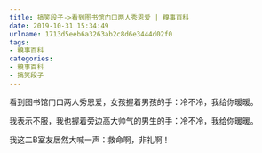 ```yaml
---
title: 搞笑段子->看到图书馆门口两人秀恩爱 | 糗事百科
date: 2019-10-31 15:34:49
urlname: 1713d5eeb6a3263ab2c8d6e3444d02f0
tags: 
- 糗事百科
categories:
- 糗事百科
- 搞笑段子
---
```

看到图书馆门口两人秀恩爱，女孩握着男孩的手：冷不冷，我给你暖暖。

我表示不服，我也握着旁边高大帅气的男生的手：冷不冷，我给你暖暖。

我这二B室友居然大喊一声：救命啊，非礼啊！


